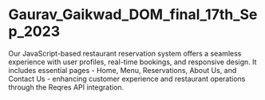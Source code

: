 # Gaurav_Gaikwad_DOM_final_17th_Sep_2023
 Our JavaScript-based restaurant reservation system offers a seamless experience with user profiles, real-time bookings, and responsive design. It includes essential pages - Home, Menu, Reservations, About Us, and Contact Us - enhancing customer experience and restaurant operations through the Reqres API integration.
